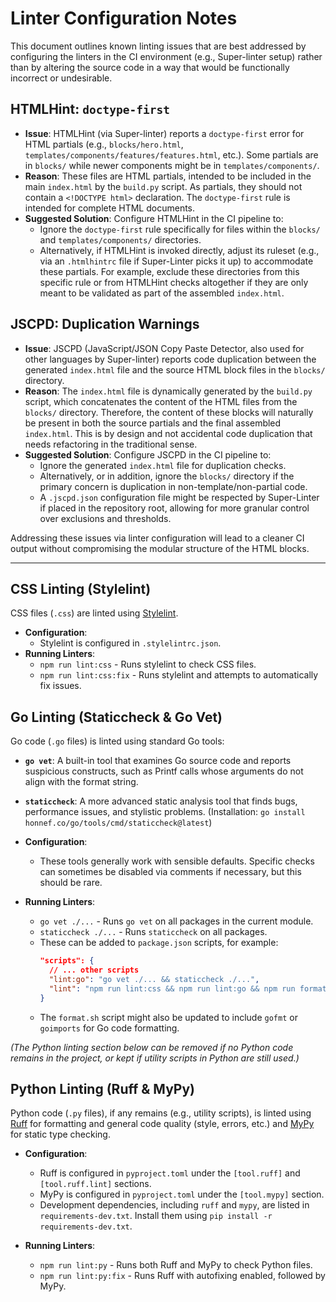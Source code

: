 # Linter Configuration Notes

This document outlines known linting issues that are best addressed by configuring the linters in the CI environment (e.g., Super-linter setup) rather than by altering the source code in a way that would be functionally incorrect or undesirable.

## HTMLHint: `doctype-first`

- **Issue**: HTMLHint (via Super-linter) reports a `doctype-first` error for HTML partials (e.g., `blocks/hero.html`, `templates/components/features/features.html`, etc.). Some partials are in `blocks/` while newer components might be in `templates/components/`.
- **Reason**: These files are HTML partials, intended to be included in the main `index.html` by the `build.py` script. As partials, they should not contain a `<!DOCTYPE html>` declaration. The `doctype-first` rule is intended for complete HTML documents.
- **Suggested Solution**: Configure HTMLHint in the CI pipeline to:
  - Ignore the `doctype-first` rule specifically for files within the `blocks/` and `templates/components/` directories.
  - Alternatively, if HTMLHint is invoked directly, adjust its ruleset (e.g., via an `.htmlhintrc` file if Super-Linter picks it up) to accommodate these partials. For example, exclude these directories from this specific rule or from HTMLHint checks altogether if they are only meant to be validated as part of the assembled `index.html`.

## JSCPD: Duplication Warnings

- **Issue**: JSCPD (JavaScript/JSON Copy Paste Detector, also used for other languages by Super-linter) reports code duplication between the generated `index.html` file and the source HTML block files in the `blocks/` directory.
- **Reason**: The `index.html` file is dynamically generated by the `build.py` script, which concatenates the content of the HTML files from the `blocks/` directory. Therefore, the content of these blocks will naturally be present in both the source partials and the final assembled `index.html`. This is by design and not accidental code duplication that needs refactoring in the traditional sense.
- **Suggested Solution**: Configure JSCPD in the CI pipeline to:
  - Ignore the generated `index.html` file for duplication checks.
  - Alternatively, or in addition, ignore the `blocks/` directory if the primary concern is duplication in non-template/non-partial code.
  - A `.jscpd.json` configuration file might be respected by Super-Linter if placed in the repository root, allowing for more granular control over exclusions and thresholds.

Addressing these issues via linter configuration will lead to a cleaner CI output without compromising the modular structure of the HTML blocks.

---

## CSS Linting (Stylelint)

CSS files (`.css`) are linted using [Stylelint](https://stylelint.io/).

- **Configuration**:
  - Stylelint is configured in `.stylelintrc.json`.
- **Running Linters**:
  - `npm run lint:css` - Runs stylelint to check CSS files.
  - `npm run lint:css:fix` - Runs stylelint and attempts to automatically fix issues.

## Go Linting (Staticcheck & Go Vet)

Go code (`.go` files) is linted using standard Go tools:

- **`go vet`**: A built-in tool that examines Go source code and reports suspicious constructs, such as Printf calls whose arguments do not align with the format string.
- **`staticcheck`**: A more advanced static analysis tool that finds bugs, performance issues, and stylistic problems. (Installation: `go install honnef.co/go/tools/cmd/staticcheck@latest`)

- **Configuration**:
  - These tools generally work with sensible defaults. Specific checks can sometimes be disabled via comments if necessary, but this should be rare.

- **Running Linters**:
  - `go vet ./...` - Runs `go vet` on all packages in the current module.
  - `staticcheck ./...` - Runs `staticcheck` on all packages.
  - These can be added to `package.json` scripts, for example:
    ```json
    "scripts": {
      // ... other scripts
      "lint:go": "go vet ./... && staticcheck ./...",
      "lint": "npm run lint:css && npm run lint:go && npm run format"
    }
    ```
  - The `format.sh` script might also be updated to include `gofmt` or `goimports` for Go code formatting.

*(The Python linting section below can be removed if no Python code remains in the project, or kept if utility scripts in Python are still used.)*

## Python Linting (Ruff & MyPy)

Python code (`.py` files), if any remains (e.g., utility scripts), is linted using [Ruff](https://beta.ruff.rs/docs/) for formatting and general code quality (style, errors, etc.) and [MyPy](http://mypy-lang.org/) for static type checking.

- **Configuration**:

  - Ruff is configured in `pyproject.toml` under the `[tool.ruff]` and `[tool.ruff.lint]` sections.
  - MyPy is configured in `pyproject.toml` under the `[tool.mypy]` section.
  - Development dependencies, including `ruff` and `mypy`, are listed in `requirements-dev.txt`. Install them using `pip install -r requirements-dev.txt`.

- **Running Linters**:
  - `npm run lint:py` - Runs both Ruff and MyPy to check Python files.
  - `npm run lint:py:fix` - Runs Ruff with autofixing enabled, followed by MyPy.
